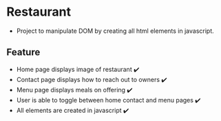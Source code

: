 # Restaurant

- Project to manipulate DOM by creating all html elements in javascript.

## Feature

- Home page displays image of restaurant :heavy_check_mark:
- Contact page displays how to reach out to owners :heavy_check_mark:
- Menu page displays meals on offering :heavy_check_mark:
- User is able to toggle between home contact and menu pages :heavy_check_mark:
- All elements are created in javascript :heavy_check_mark:
